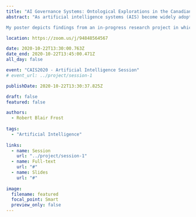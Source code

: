 ```yaml
---
title: "AI Governance Systems: Ontological Explorations in the Canadian Context"
abstract: "As artificial intelligence systems (AIS) become widely adopted around the world, potential misuses of AIS pose increased risks of social, political, and economic harms. To mitigate those risks and maximize the benefits of AIS adoption, many governments, private sector firms, and multistakeholder groups have created principles, strategies, and frameworks for governing the design, development, deployment, and use of AIS. At the level of nation-states, nationwide governance of AIS is often practiced through a variety of institutional arrangements, including strategic planning initiatives, policy and regulatory instruments, innovation funding mechanisms, global talent recruitment, and cross-sectoral partnerships. These institutional arrangements extend the macro-institutional scope of national AI strategies such as the Pan-Canadian AI Strategy or China’s New Generation Artificial Intelligence Development Plan into more granular practices of public administration, assembling a versatile toolkit of governance mechanisms from across multiple departments, levels of government, and economic sectors in order to implement strategies for governing AIS. Collectively, these mechanisms for governing AIS within a particular context such as the context of an individual nation-state compose what I call an AI governance system: a set of entities, relations, and capabilities which integrate AI governance phenomena from across many domains such as policy, regulation, law, ethics, standardization, strategy, innovation, commerce, and management into a shared ontology.

My poster depicts findings from an in-progress research project in which I am developing an archetypical ontology for AI governance systems. So far, the project has involved three phases: a comparative analysis of the AI innovation strategies of Canada and China; a literature review of AI ethics frameworks from several industry, government, and multistakeholder sources; and a meta-theoretical analysis of various theoretical perspectives from the literatures on service science, public governance, and institutional theory. My poster synthesizes some of the most significant findings from across these three phases into a preliminary ontology of AI governance systems that characterizes AI governance as a tripartite practice of AI innovation governance, AI service governance, and organizational-institutional governance. The poster illustrates the ontological similarities and differences between AI innovation systems, AI service systems, and organizational-institutional systems, highlighting how the components of these various system ontologies interconnect as components of a functionally distinct AI governance system. The poster also applies this preliminary AI governance system ontology to an analysis of the Canadian AI governance system, describing AI governance in the Canadian context as dependent upon a multicentric network of deliberative actors to implement the institutional changes needed to sustain Canada’s leadership in AI research, achieve national AI innovation and talent recruitment goals, expand Canada’s AI service ecosystem, and position Canada as a global authority on AI ethics, AI policy, and AI standards. My poster describes future directions for this research project, including the continued refinement of an AI governance system ontology through comparative analyses of additional national, international, and multinational-corporate AI governance systems, as well as by extending the ontology into an evaluation framework through an in-depth multi-case study of AI governance practices in organizations of different sizes and in different sectors."

location: https://zoom.us/j/94848564567

date: 2020-10-22T13:30:00.763Z
date_end: 2020-10-22T13:45:00.471Z
all_day: false

event: "CAIS2020 - Artificial Intelligence Session"
# event_url: ../project/session-1

publishDate: 2020-10-22T13:30:37.825Z

draft: false
featured: false

authors:
  - Robert Blair Frost
  
tags:
  - "Artificial Intelligence"
  
links:
  - name: Session
    url: "../project/session-1"
  - name: Full-text
    url: "#"
  - name: Slides
    url: "#"
    
image:
  filename: featured
  focal_point: Smart
  preview_only: false
---
```

